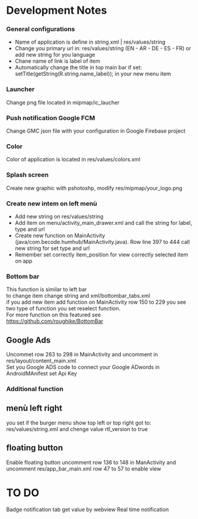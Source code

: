 # Development Notes

### General configurations

- Name of application is define in string.xml | res/values/string <br>
- Change you primary url in: res/values/string (EN - AR - DE - ES - FR) or add new string for you language <br>
- Chane name of link is label of item <br>
- Automatically change the title in top main bar if set: setTitle(getString(R.string.name_label)); in your new menu item <br>

### Launcher
Change png file located in mipmap/ic_laucher

### Push notification Google FCM
Change GMC json file with your configuration in Google Firebase project

### Color
Color of application is located in res/values/colors.xml

### Splash screen
Create new graphic with pshotoshp, modify res/mipmap/your_logo.png

### Create new intem on left menù
- Add new string on res/values/string
- Add item on menu/activity_main_drawer.xml and call the string for label, type and url
- Create new function on MainActivity (java/com.becode.humhub/MainActivity.java). Row line 397 to 444
  call new string for set type and url
- Remember set correctly item_position for view correctly selected item on app

### Bottom bar
This function is similar to left bar <br>
to change item change string and xml/bottombar_tabs.xml <br>
if you add new item add function on MainActivity row 150 to 229 you see two type of function you set reselect function.<br>
For more function on this featured see https://github.com/roughike/BottomBar

## Google Ads
Uncommet row 263 to 298 in MainActivity and uncomment in res/layout/content_main.xml <br>
Set you Google ADS code to connect your Google ADwords in AndroidMAnifest set Api Key <br>

### Additional function

## menù left right
you set if the burger menu show top left or top right got to: res/values/string.xml and chenge value rtl_version to true
## floating button
Enable floating button uncomment row 136 to 148 in ManActivity and uncomment res/app_bar_main.xml row 47 to 57 to enable view

# TO DO
Badge notification tab get value by webview
Real time notification
